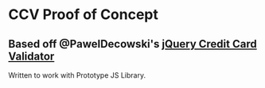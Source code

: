 CCV Proof of Concept
=======
 Based off @PawelDecowski's [jQuery Credit Card Validator](http://paweldecowski.github.com/jQuery-CreditCardValidator/)
 -------------

Written to work with Prototype JS Library.
